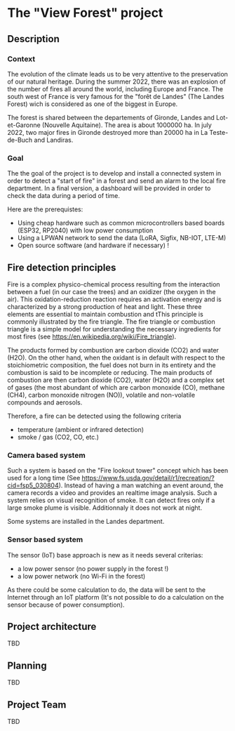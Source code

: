 # The "View Forest"  project

## Description

### Context

The evolution of the climate leads us to be very attentive to the preservation of our natural heritage. During the
summer 2022, there was an explosion of the number of fires all around the world, including Europe and France. The south west
of France is very famous for the "forêt de Landes" (The Landes Forest) wich is considered as one of the biggest in Europe.

The forest is shared between the departements of Gironde, Landes and Lot-et-Garonne (Nouvelle Aquitaine). The area is about 1000000 ha. In july 2022, two major fires in Gironde destroyed more than 20000 ha in La Teste-de-Buch and Landiras.

### Goal

The the goal of the project is to develop and install a connected system in order to detect a "start of fire" in a forest and send an alarm to the local fire department. In a final version, a dashboard will be provided in order to check the data during a period of time.

Here are the prerequistes:

- Using cheap hardware such as common microcontrollers based boards (ESP32, RP2040) with low power consumption
- Using a LPWAN network to send the data (LoRA, Sigfix, NB-IOT, LTE-M)
- Open source software (and hardware if necessary) !

## Fire detection principles

Fire is a complex physico-chemical process resulting from the interaction between a fuel (in our case the trees) and an oxidizer (the oxygen in the air).
This oxidation-reduction reaction requires an activation energy and is characterized by a strong production of heat and light. These three elements are essential to maintain
combustion and tThis principle is commonly illustrated by the fire triangle. The fire triangle or combustion triangle is a simple model for understanding the necessary ingredients
for most fires (see https://en.wikipedia.org/wiki/Fire_triangle).

The products formed by combustion are  carbon dioxide (CO2) and water (H2O). On the other hand, when the oxidant is in default with respect to the stoichiometric composition, the fuel
does not burn in its entirety and the combustion is said to be incomplete or reducing. The main products of combustion are then carbon dioxide (CO2), water (H2O) and a
complex set of gases (the most abundant of which are carbon monoxide (CO), methane (CH4), carbon monoxide nitrogen (NO)), volatile and non-volatile compounds and aerosols.

Therefore, a fire can be detected using the following criteria

- temperature (ambient or infrared detection)
- smoke / gas (CO2, CO, etc.)


### Camera based system

Such a system is based on the "Fire lookout tower" concept which has been used for a long time (See https://www.fs.usda.gov/detail/r1/recreation/?cid=fsp5_030804).
Instead of having a man watching an event around, the camera records a video and
provides an realtime image analysis. Such a system relies on visual recognition of smoke. It can detect fires only if a large smoke plume is visible. Additionnaly it does not work at night.

Some systems are installed in the Landes department.

### Sensor based system

The sensor (IoT) base approach is new as it needs several criterias:

- a low power sensor (no power supply in the forest !)
- a low power network (no Wi-Fi in the forest)

As there could be some calculation to do, the data will be sent to the Internet through an IoT platform (It's not possible to do a calculation on the sensor
because of power consumption).


## Project architecture

TBD

## Planning

TBD

## Project Team

TBD




